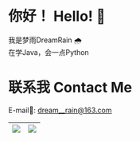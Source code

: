 # 你好！ Hello! 👋  
我是梦雨DreamRain 🌧️  
在学Java，会一点Python  

# 联系我 Contact Me  
E-mail📧: <dream__rain@163.com>  

| <a href="https://github.com/anuraghazra/github-readme-stats"> <img align="center" src="https://github-readme-stats.dreamrain.top/api?username=Dream-Rainy&show_icons=true&theme=moltack&rank_icon=github&locale=cn&hide_border=true" /> </a> | <a href="https://github.com/anuraghazra/convoychat"> <img align="center" src="https://github-readme-stats.dreamrain.top/api/top-langs/?username=Dream-Rainy&theme=moltack&layout=compact&langs_count=8&card_width=320&locale=cn&hide_border=true" /> </a> |
| ------------- | ------------- |
<!--
**Dream-Rainy/Dream-Rainy** is a ✨ _special_ ✨ repository because its `README.md` (this file) appears on your GitHub profile.

Here are some ideas to get you started:

- 🔭 I’m currently working on ...
- 🌱 I’m currently learning ...
- 👯 I’m looking to collaborate on ...
- 🤔 I’m looking for help with ...
- 💬 Ask me about ...
- 📫 How to reach me: ...
- 😄 Pronouns: ...
- ⚡ Fun fact: ...
-->
